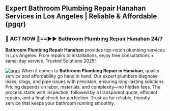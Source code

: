 ## Expert Bathroom Plumbing Repair Hanahan Services in Los Angeles | Reliable & Affordable (pgqr)  

<h3>🚿 ACT NOW 🌟==►► <a href="https://tinyurl.com/2ne6vx2x" rel="nofollow">Bathroom Plumbing Repair Hanahan 24/7</a></h3>

**Bathroom Plumbing Repair Hanahan** provides top-notch plumbing services in Los Angeles. From repairs to installations, enjoy free consultations + same-day service. Trusted Solutions 2025!

[![pgqr](https://i.imgur.com/4PFF4AK.jpeg)](https://tinyurl.com/2ne6vx2x)
When it comes to **Bathroom Plumbing Repair in Hanahan**, quality service and affordability go hand in hand. Our expert plumbers diagnose leaks, clogs, and pipe issues with precision, ensuring long-lasting solutions. Pricing depends on labor, materials, and complexity—no hidden fees. The process starts with inspection, followed by a transparent quote, efficient repairs, and a final check for perfection. Trust us for reliable, friendly service that keeps your bathroom running smoothly.